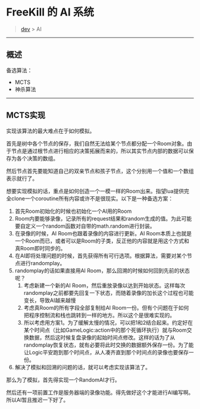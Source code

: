 # FreeKill 的 AI 系统

> [dev](./index.md) > AI

___

## 概述

备选算法：

- MCTS
- 神杀算法

___

## MCTS实现

实现该算法的最大难点在于如何模拟。

首先是树中各个节点的保存，我们自然无法给某个节点都分配一个Room对象。由于节点是通过根节点进行相应的决策拓展而来的，所以其实节点内部的数据可以保存为各个决策的数组。

然后节点首先要能知道自己的双亲节点和孩子节点，这个分别用一个值和一个数组表示就行了。

想要实现模拟的话，重点是如何创造一个一模一样的Room出来。指望lua提供完全clone一个coroutine所有内容或许不是很现实。以下是一种备选方案：

1. 首先Room初始化的时候也初始化一个AI用的Room
2. Room内要能够录像，记录所有的request结果和random生成的值。为此可能要自定义一个random函数对自带的math.random进行封装。
3. 在录像的时候，AI Room也跟着录像的内容进行更新。AI Room本质上也就是一个Room而已，或者可以是Room的子类，反正他的内容就是用这个方式和真Room即时同步的。
4. 在AI即将处理问题的时候，首先获得所有可行选项。根据算法，需要对某个节点进行randomplay。
5. randomplay的话如果直接用AI Room，那么回溯的时候如何回到先前的状态呢？
   1. 考虑新建一个新的AI Room，然后重放录像以达到开始状态。这样每次randomplay之前都要先回复一下状态，而随着录像的加长这个过程也可能变长，导致AI越来越慢
   2. 考虑真Room的所有字段全部复制给AI Room一份。但有个问题在于如何把程序控制流和栈也跳转到一样的地方。所以这个是很难实现的。
   3. 所以考虑用方案1。为了缓解太慢的情况，可以把1和2结合起来。约定好在某个时间点（比如GameLogic:action中的那个死循环执行）就与Room交换数据，然后这时候复盘录像的起始时间点修改。这样的话为了从randomplay恢复状态，就有必要将此时交换的数据额外保存一份。为了能让Logic平安跑到那个时间点，从人凑齐直到那个时间点的录像也要保存一份。
6. 解决了模拟和回溯的问题的话，就可以考虑实现该算法了。

那么为了模拟，首先得实现一个RandomAI才行。

然后还有一项前置工作是服务器端的录像功能。得先做好这个才能进行AI编写啊。所以AI暂且推迟一下好了。
